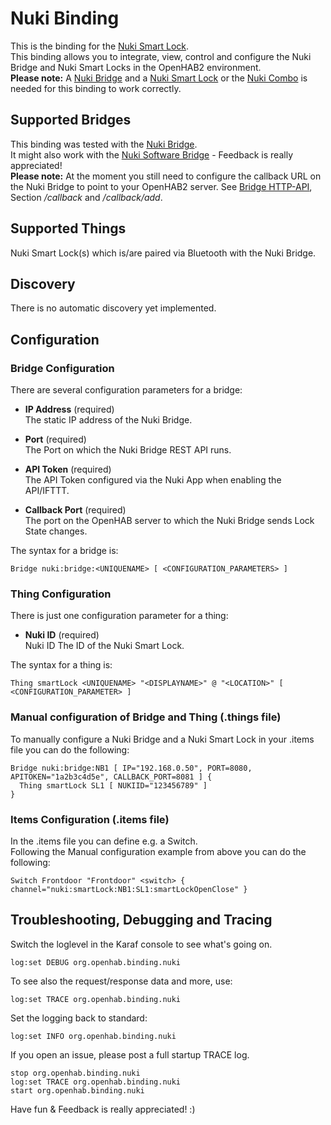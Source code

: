 # Nuki Binding

This is the binding for the [Nuki Smart Lock](https://nuki.io).  
This binding allows you to integrate, view, control and configure the Nuki Bridge and Nuki Smart Locks in the OpenHAB2 environment.  
**Please note:** A [Nuki Bridge](https://nuki.io/en/bridge/) and a [Nuki Smart Lock](https://nuki.io/en/smart-lock/) or the [Nuki Combo](https://nuki.io/en/shop/nuki-combo/) is needed for this binding to work correctly.

## Supported Bridges

This binding was tested with the [Nuki Bridge](https://nuki.io/en/bridge/).  
It might also work with the [Nuki Software Bridge](https://play.google.com/store/apps/details?id=io.nuki.bridge&hl=en) - Feedback is really appreciated!  
**Please note:** At the moment you still need to configure the callback URL on the Nuki Bridge to point to your OpenHAB2 server. See [Bridge HTTP-API](https://nuki.io/de/api/), Section */callback* and */callback/add*.  


## Supported Things

Nuki Smart Lock(s) which is/are paired via Bluetooth with the Nuki Bridge.

## Discovery

There is no automatic discovery yet implemented.

## Configuration

### Bridge Configuration

There are several configuration parameters for a bridge:
- **IP Address** (required)  
The static IP address of the Nuki Bridge.

- **Port** (required)  
The Port on which the Nuki Bridge REST API runs.

- **API Token** (required)  
The API Token configured via the Nuki App when enabling the API/IFTTT.

- **Callback Port** (required)  
The port on the OpenHAB server to which the Nuki Bridge sends Lock State changes.

The syntax for a bridge is:
```
Bridge nuki:bridge:<UNIQUENAME> [ <CONFIGURATION_PARAMETERS> ]
```

### Thing Configuration
There is just one configuration parameter for a thing:  
- **Nuki ID** (required)  
Nuki ID
The ID of the Nuki Smart Lock.

The syntax for a thing is:
```
Thing smartLock <UNIQUENAME> "<DISPLAYNAME>" @ "<LOCATION>" [ <CONFIGURATION_PARAMETER> ]
```

### Manual configuration of Bridge and Thing (.things file)
To manually configure a Nuki Bridge and a Nuki Smart Lock in your .items file you can do the following:
```
Bridge nuki:bridge:NB1 [ IP="192.168.0.50", PORT=8080, APITOKEN="1a2b3c4d5e", CALLBACK_PORT=8081 ] {
  Thing smartLock SL1 [ NUKIID="123456789" ]
}
```

### Items Configuration (.items file)
In the .items file you can define e.g. a Switch.  
Following the Manual configuration example from above you can do the following:
```
Switch Frontdoor "Frontdoor" <switch> { channel="nuki:smartLock:NB1:SL1:smartLockOpenClose" }
```

## Troubleshooting, Debugging and Tracing

Switch the loglevel in the Karaf console to see what's going on.  
```
log:set DEBUG org.openhab.binding.nuki
```

To see also the request/response data and more, use:
```
log:set TRACE org.openhab.binding.nuki
```

Set the logging back to standard:
```
log:set INFO org.openhab.binding.nuki
```

If you open an issue, please post a full startup TRACE log.
```
stop org.openhab.binding.nuki
log:set TRACE org.openhab.binding.nuki
start org.openhab.binding.nuki
```

Have fun & Feedback is really appreciated! :)
